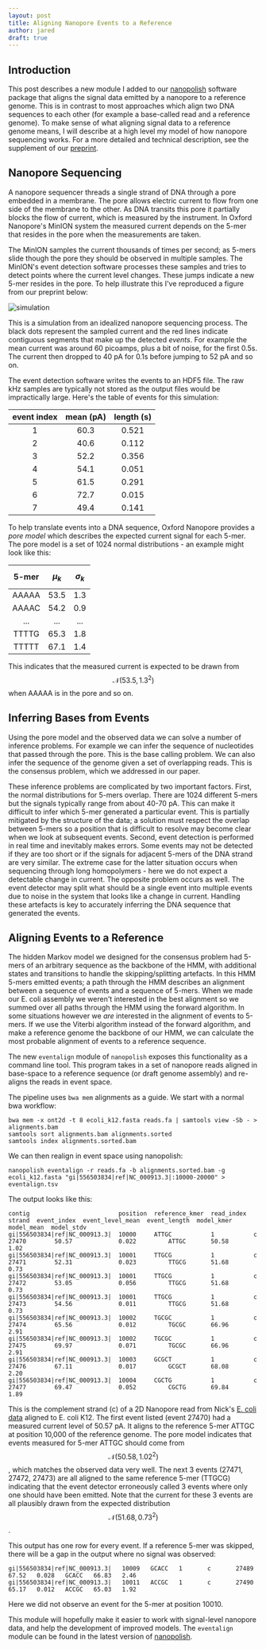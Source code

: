 ```yaml
---
layout: post
title: Aligning Nanopore Events to a Reference
author: jared
draft: true
---
```


Introduction
------------

This post describes a new module I added to our [nanopolish](https://github.com/jts/nanopolish) software package that aligns the signal data emitted by a nanopore to a reference genome. This is in contrast to most approaches which align two DNA sequences to each other (for example a base-called read and a reference genome). To make sense of what aligning signal data to a reference genome means, I will describe at a high level my model of how nanopore sequencing works. For a more detailed and technical description, see the supplement of our [preprint](http://biorxiv.org/content/early/2015/03/11/015552).

Nanopore Sequencing
-------------------

A nanopore sequencer threads a single strand of DNA through a pore embedded in a membrane. The pore allows electric current to flow from one side of the membrane to the other. As DNA transits this pore it partially blocks the flow of current, which is measured by the instrument. In Oxford Nanopore's MinION system the measured current depends on the 5-mer that resides in the pore when the measurements are taken.

The MinION samples the current thousands of times per second; as 5-mers slide though the pore they should be observed in multiple samples. The MinION's event detection software processes these samples and tries to detect points where the current level changes. These jumps indicate a new 5-mer resides in the pore. To help illustrate this I've reproduced a figure from our preprint below:

![simulation](/assets/simulation.svg)

This is a simulation from an idealized nanopore sequencing process. The black dots represent the sampled current and the red lines indicate contiguous segments that make up the detected _events_. For example the mean current was around 60 picoamps, plus a bit of noise, for the first 0.5s. The current then dropped to 40 pA for 0.1s before jumping to 52 pA and so on. 

The event detection software writes the events to an HDF5 file. The raw kHz samples are typically not stored as the output files would be impractically large. Here's the table of events for this simulation:

| event index  | mean (pA) | length (s) |
| :----------: | :-------: | :--------: |
|            1 |      60.3 |      0.521 |
|            2 |      40.6 |      0.112 |
|            3 |      52.2 |      0.356 |
|            4 |      54.1 |      0.051 |
|            5 |      61.5 |      0.291 |
|            6 |      72.7 |      0.015 |
|            7 |      49.4 |      0.141 |

To help translate events into a DNA sequence, Oxford Nanopore provides a _pore model_ which describes the expected current signal for each 5-mer. The pore model is a set of 1024 normal distributions - an example might look like this:

| 5-mer  | $$\mu_k$$ | $$\sigma_k$$ |
| :----: | :-------: | :----------: |
| AAAAA  | 53.5      | 1.3          |
| AAAAC  | 54.2      | 0.9          |
| ...    | ...       | ...          |
| TTTTG  | 65.3      | 1.8          |
| TTTTT  | 67.1      | 1.4          |

This indicates that the measured current is expected to be drawn from $$\mathcal{N}(53.5, 1.3^2)$$ when AAAAA is in the pore and so on.

Inferring Bases from Events
---------------------------

Using the pore model and the observed data we can solve a number of inference problems. For example we can infer the sequence of nucleotides that passed through the pore. This is the base calling problem. We can also infer the sequence of the genome given a set of overlapping reads. This is the consensus problem, which we addressed in our paper.

These inference problems are complicated by two important factors. First, the normal distributions for 5-mers overlap. There are 1024 different 5-mers but the signals typically range from about 40-70 pA. This can make it difficult to infer which 5-mer generated a particular event. This is partially mitigated by the structure of the data; a solution must respect the overlap between 5-mers so a position that is difficult to resolve may become clear when we look at subsequent events. Second, event detection is performed in real time and inevitably makes errors. Some events may not be detected if they are too short or if the signals for adjacent 5-mers of the DNA strand are very similar. The extreme case for the latter situation occurs when sequencing through long homopolymers - here we do not expect a detectable change in current. The opposite problem occurs as well. The event detector may split what should be a single event into multiple events due to noise in the system that looks like a change in current. Handling these artefacts is key to accurately inferring the DNA sequence that generated the events.

Aligning Events to a Reference
------------------------------

The hidden Markov model we designed for the consensus problem had 5-mers of an arbitrary sequence as the backbone of the HMM, with additional states and transitions to handle the skipping/splitting artefacts. In this HMM 5-mers emitted events; a path through the HMM describes an alignment between a sequence of events and a sequence of 5-mers. When we made our E. coli assembly we weren't interested in the best alignment so we summed over all paths through the HMM using the forward algorithm. In some situations however we _are_ interested in the alignment of events to 5-mers. If we use the Viterbi algorithm instead of the forward algorithm, and make a reference genome the backbone of our HMM, we can calculate the most probable alignment of events to a reference sequence.

The new ```eventalign``` module of ```nanopolish``` exposes this functionality as a command line tool.  This program takes in a set of nanopore reads aligned in base-space to a reference sequence (or draft genome assembly) and re-aligns the reads in event space.

The pipeline uses ```bwa mem``` alignments as a guide. We start with a normal bwa workflow:

    bwa mem -x ont2d -t 8 ecoli_k12.fasta reads.fa | samtools view -Sb - > alignments.bam
    samtools sort alignments.bam alignments.sorted
    samtools index alignments.sorted.bam

We can then realign in event space                                                   using nanopolish:

    nanopolish eventalign -r reads.fa -b alignments.sorted.bam -g ecoli_k12.fasta "gi|556503834|ref|NC_000913.3|:10000-20000" > eventalign.tsv


The output looks like this:

    contig                         position  reference_kmer  read_index  strand  event_index  event_level_mean  event_length  model_kmer  model_mean  model_stdv
    gi|556503834|ref|NC_000913.3|  10000     ATTGC           1           c       27470        50.57             0.022         ATTGC       50.58       1.02
    gi|556503834|ref|NC_000913.3|  10001     TTGCG           1           c       27471        52.31             0.023         TTGCG       51.68       0.73
    gi|556503834|ref|NC_000913.3|  10001     TTGCG           1           c       27472        53.05             0.056         TTGCG       51.68       0.73
    gi|556503834|ref|NC_000913.3|  10001     TTGCG           1           c       27473        54.56             0.011         TTGCG       51.68       0.73
    gi|556503834|ref|NC_000913.3|  10002     TGCGC           1           c       27474        65.56             0.012         TGCGC       66.96       2.91
    gi|556503834|ref|NC_000913.3|  10002     TGCGC           1           c       27475        69.97             0.071         TGCGC       66.96       2.91
    gi|556503834|ref|NC_000913.3|  10003     GCGCT           1           c       27476        67.11             0.017         GCGCT       68.08       2.20
    gi|556503834|ref|NC_000913.3|  10004     CGCTG           1           c       27477        69.47             0.052         CGCTG       69.84       1.89

This is the complement strand (c) of a 2D Nanopore read from Nick's [E. coli data](http://www.gigasciencejournal.com/content/3/1/22) aligned to E. coli K12. The first event listed (event 27470) had a measured current level of 50.57 pA. It aligns to the reference 5-mer ATTGC at position 10,000 of the reference genome. The pore model indicates that events measured for 5-mer ATTGC should come from $$\mathcal{N}(50.58, 1.02^2)$$, which matches the observed data very well. The next 3 events (27471, 27472, 27473) are all aligned to the same reference 5-mer (TTGCG) indicating that the event detector erroneously called 3 events where only one should have been emitted. Note that the current for these 3 events are all plausibly drawn from the expected distribution $$\mathcal{N}(51.68, 0.73^2)$$.

This output has one row for every event. If a reference 5-mer was skipped, there will be a gap in the output where no signal was observed:

    gi|556503834|ref|NC_000913.3|   10009   GCACC   1       c       27489   67.52   0.028   GCACC   66.83   2.46
    gi|556503834|ref|NC_000913.3|   10011   ACCGC   1       c       27490   65.17   0.012   ACCGC   65.03   1.92

Here we did not observe an event for the 5-mer at position 10010.

This module will hopefully make it easier to work with signal-level nanopore data, and help the development of improved models. The ```eventalign``` module can be found in the latest version of [nanopolish](https://github.com/jts/nanopolish). 
